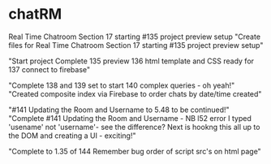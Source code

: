 # chatRM
Real Time Chatroom Section 17 starting #135 project preview setup
"Create files for Real Time Chatroom Section 17 starting #135 project preview setup"
<!-- #136. HTML Template -->
<!-- #137. Connecting to Firebase -->
"Start project Complete 135 preview 136 html template and CSS ready for 137 connect to firebase"
<!-- #138. Chatroom Class & Adding Chats -->
<!-- #139. Setting up a Real-time Listener -->
<!-- #140. Complex Queries this set up for eg gaming room-->
"Complete 138 and 139 set to start 140 complex queries - oh yeah!"
"Created composite index via Firebase to order chats by date/time created"
<!-- #141. Updating the Room & Username -->
"#141 Updating the Room and Username to 5.48 to be continued!"
"Complete #141 Updating the Room and Username - NB l52 error I typed 'usename' not 'username'- see the difference? Next is hookng this all up to the DOM and creating a UI - exciting!"
<!-- #142. Creating a ChatUI Class -->
<!-- #143. Formatting the Dates -->
<!-- #144. Sending New Chats -->
"Complete to 1.35 of 144 Remember bug order of script src's on html page"